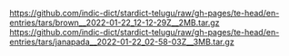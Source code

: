 https://github.com/indic-dict/stardict-telugu/raw/gh-pages/te-head/en-entries/tars/brown__2022-01-22_12-12-29Z__2MB.tar.gz  
https://github.com/indic-dict/stardict-telugu/raw/gh-pages/te-head/en-entries/tars/janapada__2022-01-22_02-58-03Z__3MB.tar.gz  
